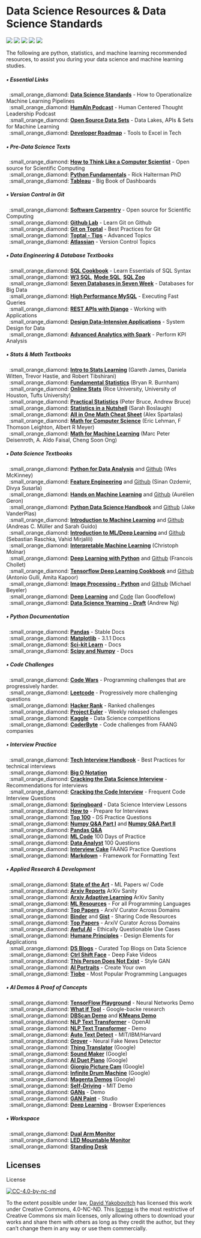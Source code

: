 # Data Science Resources & Data Science Standards

<a href="https://github.com/davidyakobovitch/data_science_resources/pulls"><img src="https://img.shields.io/badge/contributions-welcome-brightgreen.svg?style=flat"></a> <a href="https://github.com/ellerbrock/open-source-badge/"><img src="https://badges.frapsoft.com/os/v2/open-source.png?v=103"></a> <a href="https://www.python.org/"><img src="https://img.shields.io/badge/Made%20with-Python-1f425f.svg"></a> <a href="https://github.com/davidyakobovitch/data_science_resources/graphs/contributors"><img src="https://img.shields.io/github/contributors/Naereen/StrapDown.js.svg"></a> <a href="https://twitter.com/davidyako"><img src="https://img.shields.io/twitter/follow/amirsinatorfi.svg?label=Follow&style=social"></a>

The following are python, statistics, and machine learning recommended resources, to assist you during your data science and machine learning studies.
<br />



##### :black_small_square: Essential Links
<p> 
&nbsp;&nbsp;:small_orange_diamond: <a href="https://github.com/davidyakobovitch/data_science_standards"><b>Data Science Standards</b></a> - How to Operationalize Machine Learning Pipelines<br>
&nbsp;&nbsp;:small_orange_diamond: <a href="http://www.humainpodcast.com"><b>HumAIn Podcast</b></a> - Human Centered Thought Leadership Podcast<br>
&nbsp;&nbsp;:small_orange_diamond: <a href="https://github.com/davidyakobovitch/python_data_science_resources/blob/master/open_data_sets.md"><b>Open Source Data Sets</b></a> - Data Lakes, APIs & Sets for Machine Learning<br>
&nbsp;&nbsp;:small_orange_diamond: <a href="https://github.com/kamranahmedse/developer-roadmap"><b>Developer Roadmap</b></a> -  Tools to Excel in Tech<br>  
 
##### :black_small_square: Pre-Data Science Texts
<p> 
&nbsp;&nbsp;:small_orange_diamond: <a href="http://openbookproject.net/thinkcs/python/english3e/"><b>How to Think Like a Computer Scientist</b></a> - Open source for Scientific Computing<br>
&nbsp;&nbsp;:small_orange_diamond: <a href="http://python.cs.southern.edu/pythonbook/pythonbook.pdf"><b>Python Fundamentals</b></a> - Rick Halterman PhD<br>
&nbsp;&nbsp;:small_orange_diamond: <a href="https://amzn.to/2x0XgZG"><b>Tableau</b></a> - Big Book of Dashboards<br>

##### :black_small_square: Version Control in Git
<p> 
&nbsp;&nbsp;:small_orange_diamond: <a href="http://swcarpentry.github.io/git-novice/"><b>Software Carpentry</b></a> - Open source for Scientific Computing<br>
&nbsp;&nbsp;:small_orange_diamond: <a href="https://lab.github.com/"><b>Github Lab</b></a> - Learn Git on Github<br>
&nbsp;&nbsp;:small_orange_diamond: <a href="https://www.toptal.com/git/tips-and-practices"><b>Git on Toptal</b></a> - Best Practices for Git<br>
&nbsp;&nbsp;:small_orange_diamond: <a href="https://www.toptal.com/git/the-advanced-git-guide"><b>Toptal - Tips</b></a> - Advanced Topics<br>
&nbsp;&nbsp;:small_orange_diamond: <a href="https://www.atlassian.com/git/tutorials/what-is-version-control"><b>Atlassian</b></a> - Version Control Topics<br>

##### :black_small_square: Data Engineering & Database Textbooks
<p> 
&nbsp;&nbsp;:small_orange_diamond: <a href="https://amzn.to/2SKUpyj"><b>SQL Cookbook</b></a> - Learn Essentials of SQL Syntax<br>
&nbsp;&nbsp;:small_orange_diamond: <a href="https://www.w3schools.com/sql/"><b>W3 SQL</b></a>, <a href="https://www.w3schools.com/sql/"><b>Mode SQL</b></a>, <a href="https://sqlzoo.net/"><b>SQL Zoo</b></a> <br>
&nbsp;&nbsp;:small_orange_diamond: <a href="https://www.amazon.com/Seven-Databases-Weeks-Modern-Movement/dp/1680502530/"><b>Seven Databases in Seven Week</b></a> - Databases for Big Data<br>
&nbsp;&nbsp;:small_orange_diamond: <a href="https://www.amazon.com/High-Performance-MySQL-Optimization-Replication/dp/1449314287/"><b>High Performance MySQL</b></a> - Executing Fast Queries<br>
&nbsp;&nbsp;:small_orange_diamond: <a href="https://www.amazon.com/REST-APIs-Django-powerful-Python/dp/198302998X/"><b>REST APIs with Django</b></a> - Working with Applications<br>
&nbsp;&nbsp;:small_orange_diamond: <a href="https://www.amazon.com/Designing-Data-Intensive-Applications-Reliable-Maintainable/dp/1449373321/"><b>Design Data-Intensive Applications</b></a> - System Design for Data<br>
&nbsp;&nbsp;:small_orange_diamond: <a href="https://www.amazon.com/Advanced-Analytics-Spark-Patterns-Learning/dp/1491972955"><b>Advanced Analytics with Spark</b></a> - Perform KPI Analysis<br>
 
##### :black_small_square: Stats & Math Textbooks
<p> 
&nbsp;&nbsp;:small_orange_diamond: <strong><a href="http://www-bcf.usc.edu/~gareth/ISL/">Intro to Stats Learning</a></strong> (Gareth James, Daniela Witten, Trevor Hastie, and Robert Tibshirani) <br>
&nbsp;&nbsp;:small_orange_diamond: <strong><a href="https://sites.google.com/site/fundamentalstatistics/">Fundamental Statistics</a></strong> (Bryan R. Burnham) <br>
&nbsp;&nbsp;:small_orange_diamond: <strong><a href="http://onlinestatbook.com/2/">Online Stats</a></strong> (Rice University, University of Houston, Tufts University) <br>
&nbsp;&nbsp;:small_orange_diamond: <strong><a href="https://www.amazon.com/Practical-Statistics-Data-Scientists-Essential/dp/1491952962/">Practical Statistics</a></strong> (Peter Bruce, Andrew Bruce) <br>
&nbsp;&nbsp;:small_orange_diamond: <strong><a href="https://www.amazon.com/Statistics-Nutshell-Desktop-Quick-Reference/dp/1449316824/">Statistics in a Nutshell</a></strong> (Sarah Boslaugh) <br>
&nbsp;&nbsp;:small_orange_diamond: <strong><a href="https://ourway.keybase.pub/mathematics_cheat_sheet.pdf">All in One Math Cheat Sheet</a></strong> (Alex Spartalas) <br>
&nbsp;&nbsp;:small_orange_diamond: <strong><a href="http://opendatastructures.org/mcs.pdf">Math for Computer Science</a></strong> (Eric Lehman, F Thomson Leighton, Albert R Meyer) <br>
&nbsp;&nbsp;:small_orange_diamond: <strong><a href="https://mml-book.github.io/book/mml-book.pdf">Math for Machine Learning</a></strong> (Marc Peter Deisenroth, A. Aldo Faisal, Cheng Soon Ong) <br>

##### :black_small_square: Data Science Textbooks
<p> 
&nbsp;&nbsp;:small_orange_diamond: <strong><a href="https://amzn.to/2kXTyKT">Python for Data Analysis</a></strong> and <a href="https://github.com/wesm/pydata-book">Github</a> (Wes McKinney)<br>
&nbsp;&nbsp;:small_orange_diamond: <strong><a href="https://amzn.to/2sJaol0">Feature Engineering</a></strong> and <a href="https://github.com/divyasusarla/features">Github</a> (Sinan Ozdemir, Divya Susarla)<br>
&nbsp;&nbsp;:small_orange_diamond: <strong><a href="https://amzn.to/2sK5Pa5">Hands on Machine Learning</a></strong> and <a href="https://github.com/ageron/handson-ml">Github</a> (Aurélien Geron)<br>
&nbsp;&nbsp;:small_orange_diamond: <strong><a href="https://amzn.to/2LD3vsw">Python Data Science Handbook</a></strong> and <a href="https://github.com/jakevdp/PythonDataScienceHandbook">Github</a> (Jake VanderPlas)<br>
&nbsp;&nbsp;:small_orange_diamond: <strong><a href="https://www.amazon.com/Introduction-Machine-Learning-Python-Scientists-ebook/dp/B01M0LNE8C">Introduction to Machine Learning</a></strong> and <a href="https://github.com/amueller/introduction_to_ml_with_python">Github</a> (Andreas C. Müller and Sarah Guido)<br>
&nbsp;&nbsp;:small_orange_diamond: <strong><a href="https://amzn.to/2kYxIGZ">Introduction to ML/Deep Learning</a></strong> and <a href="https://github.com/rasbt/python-machine-learning-book-2nd-edition">Github</a> (Sebastian Raschka, Vahid Mirjalili)<br>
&nbsp;&nbsp;:small_orange_diamond: <strong><a href="https://christophm.github.io/interpretable-ml-book/">Interpretable Machine Learning</a></strong> (Christoph Molnar)<br>
&nbsp;&nbsp;:small_orange_diamond: <strong><a href="https://amzn.to/2l3rd65">Deep Learning with Python</a></strong> and <a href="https://github.com/fchollet/deep-learning-with-python-notebooks">Github</a> (Francois Chollet)<br>
&nbsp;&nbsp;:small_orange_diamond: <strong><a href="https://amzn.to/2sKHRvf">Tensorflow Deep Learning Cookbook</a></strong> and <a href="https://github.com/agulli/tensorflowCookbook">Github</a> (Antonio Gulli, Amita Kapoor)<br>
&nbsp;&nbsp;:small_orange_diamond: <strong><a href="https://amzn.to/2xY516n">Image Processing - Python</a></strong> and <a href="https://github.com/mbeyeler/opencv-machine-learning">Github</a> (Michael Beyeler)<br>
&nbsp;&nbsp;:small_orange_diamond: <strong><a href="https://amzn.to/2MRpU6D">Deep Learning</a></strong> and <a href="http://www.deeplearningbook.org/exercises.html">Code</a> (Ian Goodfellow)<br>
&nbsp;&nbsp;:small_orange_diamond: <strong><a href="https://d2wvfoqc9gyqzf.cloudfront.net/content/uploads/2018/09/Ng-MLY01-13.pdf">Data Science Yearning - Draft</a></strong> (Andrew Ng)<br>

##### :black_small_square: Python Documentation
<p> 
&nbsp;&nbsp;:small_orange_diamond: <a href="https://pandas.pydata.org/pandas-docs/stable/pandas.pdf"><b>Pandas</b></a> - Stable Docs<br>
&nbsp;&nbsp;:small_orange_diamond: <a href="https://matplotlib.org/3.1.1/Matplotlib.pdf"><b>Matplotlib</b></a> - 3.1.1 Docs<br>
&nbsp;&nbsp;:small_orange_diamond: <a href="https://scikit-learn.org/stable/documentation.html"><b>Sci-kit Learn</b></a> - Docs<br>
&nbsp;&nbsp;:small_orange_diamond: <a href="https://docs.scipy.org/doc/"><b>Scipy and Numpy</b></a> - Docs<br>

##### :black_small_square: Code Challenges
<p> 
&nbsp;&nbsp;:small_orange_diamond: <a href="https://www.codewars.com/"><b>Code Wars</b></a> - Programming challenges that are progressively harder.<br>
&nbsp;&nbsp;:small_orange_diamond: <a href="https://leetcode.com/"><b>Leetcode</b></a> - Progressively more challenging questions<br>
&nbsp;&nbsp;:small_orange_diamond: <a href="https://www.hackerrank.com/"><b>Hacker Rank</b></a> - Ranked challenges<br>
&nbsp;&nbsp;:small_orange_diamond: <a href="https://projecteuler.net"><b>Project Euler</b></a> - Weekly released challenges<br>
&nbsp;&nbsp;:small_orange_diamond: <a href="https://www.kaggle.com/"><b>Kaggle</b></a> - Data Science competitions<br>
&nbsp;&nbsp;:small_orange_diamond: <a href="https://www.coderbyte.com/"><b>CoderByte</b></a> - Code challenges from FAANG companies<br>

##### :black_small_square: Interview Practice
<p> 
&nbsp;&nbsp;:small_orange_diamond: <a href="https://github.com/yangshun/tech-interview-handbook"><b>Tech Interview Handbook</b></a> - Best Practices for technical interviews<br>
&nbsp;&nbsp;:small_orange_diamond: <a href="http://bigocheatsheet.com/"><b>Big O Notation</b></a><br>
&nbsp;&nbsp;:small_orange_diamond: <a href="https://github.com/hopelessoptimism/cracking-the-data-science-interview"><b>Cracking the Data Science Interview</b></a> - Recommendations for interviews<br>
&nbsp;&nbsp;:small_orange_diamond: <a href="https://www.amazon.com/Cracking-Coding-Interview-Programming-Questions/dp/0984782850"><b>Cracking the Code Interview</b></a> - Frequent Code Interview Questions<br>
&nbsp;&nbsp;:small_orange_diamond: <a href="https://www.springboard.com/blog/data-science-interviews-lessons/"><b>Springboard</b></a> - Data Science Interview Lessons<br>
&nbsp;&nbsp;:small_orange_diamond: <a href="http://www.acheronanalytics.com/acheron-blog/how-to-prepare-for-a-data-science-interview"><b>How to</b></a> - Prepare for Interviews<br>
&nbsp;&nbsp;:small_orange_diamond: <a href="https://www.dezyre.com/article/100-data-science-interview-questions-and-answers-general-for-2018/184"><b>Top 100</b></a> - DS Practice Questions<br>
&nbsp;&nbsp;:small_orange_diamond: <a href="https://github.com/rougier/numpy-100"><b>Numpy Q&A Part I</b></a> and <a href="https://www.machinelearningplus.com/python/101-numpy-exercises-python/"><b>Numpy Q&A Part II</b></a> <br>
&nbsp;&nbsp;:small_orange_diamond: <a href="https://github.com/ajcr/100-pandas-puzzles"><b>Pandas Q&A</b></a><br>
&nbsp;&nbsp;:small_orange_diamond: <a href="https://github.com/Avik-Jain/100-Days-Of-ML-Code"><b>ML Code</b></a> 100 Days of Practice<br>
&nbsp;&nbsp;:small_orange_diamond: <a href="https://www.dezyre.com/article/data-analyst-interview-questions-to-prepare-for-in-2018/324"><b>Data Analyst</b></a> 100 Questions<br>
&nbsp;&nbsp;:small_orange_diamond: <a href="https://www.interviewcake.com/"><b>Interview Cake</b></a> FAANG Practice Questions<br>
&nbsp;&nbsp;:small_orange_diamond: <a href="https://github.com/davidyakobovitch/python_data_science_resources/blob/master/markdown_reference.md"><b>Markdown</b></a> -  Framework for Formatting Text<br>

##### :black_small_square: Applied Research & Development
<p> 
&nbsp;&nbsp;:small_orange_diamond: <a href="https://paperswithcode.com/sota"><b>State of the Art</b></a> - ML Papers w/ Code<br>
&nbsp;&nbsp;:small_orange_diamond: <a href="http://www.arxiv-sanity.com/"><b>Arxiv Reports</b></a> ArXiv Sanity<br>
&nbsp;&nbsp;:small_orange_diamond: <a href="https://s2-sanity.apps.allenai.org/cold-start"><b>Arxiv Adaptive Learning</b></a> ArXiv Sanity<br>
&nbsp;&nbsp;:small_orange_diamond: <a href="https://github.com/josephmisiti/awesome-machine-learning"><b>ML Resources</b></a> - For all Programming Languages<br>
&nbsp;&nbsp;:small_orange_diamond: <a href="http://arxiv-sanity.com/top"><b>Top Papers</b></a> - ArxiV Curator Across Domains<br>
&nbsp;&nbsp;:small_orange_diamond: <a href="https://mybinder.org/"><b>Binder</b></a> and <a href="https://gist.github.com/"><b>Gist</b></a> - Sharing Code Resources<br>
&nbsp;&nbsp;:small_orange_diamond: <a href="http://arxiv-sanity.com/top"><b>Top Papers</b></a> - ArxiV Curator Across Domains<br> 
&nbsp;&nbsp;:small_orange_diamond: <a href="https://github.com/daviddao/awful-ai"><b>Awful AI</b></a> - Ethically Questionable Use Cases<br>
&nbsp;&nbsp;:small_orange_diamond: <a href="https://humanebydesign.com/"><b>Humane Principles</b></a> - Design Elements for Applications<br>
&nbsp;&nbsp;:small_orange_diamond: <a href="https://github.com/rushter/data-science-blogs"><b>DS Blogs</b></a> - Curated Top Blogs on Data Science<br>
&nbsp;&nbsp;:small_orange_diamond: <a href="https://www.youtube.com/channel/UCKpH0CKltc73e4wh0_pgL3g/videos"><b>Ctrl Shift Face</b></a> - Deep Fake Videos<br>
&nbsp;&nbsp;:small_orange_diamond: <a href="https://thispersondoesnotexist.com/"><b>This Person Does Not Exist</b></a> - Style GAN<br>
&nbsp;&nbsp;:small_orange_diamond: <a href="https://aiportraits.com/"><b>AI Portraits</b></a> - Create Your own<br>
&nbsp;&nbsp;:small_orange_diamond: <a href="https://www.tiobe.com/tiobe-index/"><b>Tiobe</b></a> - Most Popular Programming Languages<br>

##### :black_small_square: AI Demos & Proof of Concepts
<p> 
&nbsp;&nbsp;:small_orange_diamond: <a href="https://playground.tensorflow.org"><b>TensorFlow Playground</b></a> - Neural Networks Demo<br>
&nbsp;&nbsp;:small_orange_diamond: <a href="https://pair-code.github.io/what-if-tool/"><b>What if Tool</b></a> - Google-backe research<br>
&nbsp;&nbsp;:small_orange_diamond: <a href="https://www.naftaliharris.com/blog/visualizing-dbscan-clustering/"><b>DBScan Demo</b></a> and <a href="https://www.naftaliharris.com/blog/visualizing-k-means-clustering/"><b>KMeans Demo</b></a><br>
&nbsp;&nbsp;:small_orange_diamond: <a href="https://talktotransformer.com/"><b>NLP Text Transformer</b></a> - OpenAI<br>  
&nbsp;&nbsp;:small_orange_diamond: <a href="https://transformer.huggingface.co/"><b>NLP Text Transformer</b></a> - Demo<br>   
&nbsp;&nbsp;:small_orange_diamond: <a href="http://gltr.io/dist/index.html"><b>Auto Text Detect</b></a> - MIT/IBM/Harvard<br>
&nbsp;&nbsp;:small_orange_diamond: <a href="https://grover.allenai.org/"><b>Grover</b></a> - Neural Fake News Detector<br>
&nbsp;&nbsp;:small_orange_diamond: <a href="https://thing-translator.appspot.com/"><b>Thing Translator</b></a> (Google)<br>
&nbsp;&nbsp;:small_orange_diamond: <a href="https://experiments.withgoogle.com/ai/sound-maker/view/"><b>Sound Maker</b></a> (Google)<br>
&nbsp;&nbsp;:small_orange_diamond: <a href="https://experiments.withgoogle.com/ai/ai-duet/view/"><b>AI Duet Piano</b></a> (Google)<br>
&nbsp;&nbsp;:small_orange_diamond: <a href="https://experiments.withgoogle.com/ai/giorgio-cam/view/"><b>Giorgio Picture Cam</b></a> (Google)<br>
&nbsp;&nbsp;:small_orange_diamond: <a href="https://experiments.withgoogle.com/ai/drum-machine/view/"><b>Infinite Drum Machine</b></a> (Google)<br>
&nbsp;&nbsp;:small_orange_diamond: <a href="https://magenta.tensorflow.org/demos/"><b>Magenta Demos</b></a> (Google)<br>
&nbsp;&nbsp;:small_orange_diamond: <a href="https://selfdrivingcars.mit.edu/deeptraffic/"><b>Self-Driving</b></a> - MIT Demo<br>
&nbsp;&nbsp;:small_orange_diamond: <a href="https://poloclub.github.io/ganlab/"><b>GANs</b></a> - Demo<br>
&nbsp;&nbsp;:small_orange_diamond: <a href="http://ganpaint.io/demo/?project=church"><b>GAN Paint</b></a> - Studio<br>
&nbsp;&nbsp;:small_orange_diamond: <a href="https://www.dlology.com/blog/top-10-deep-learning-experiences-run-on-your-browser/"><b>Deep Learning</b></a> - Browser Experiences<br>

##### :black_small_square: Workspace 
<p> 
&nbsp;&nbsp;:small_orange_diamond: <a href="https://amzn.to/2O7AWom"><b>Dual Arm Monitor</b></a><br>
&nbsp;&nbsp;:small_orange_diamond: <a href="https://amzn.to/2LNN0ym"><b>LED Mountable Monitor</b></a><br>
&nbsp;&nbsp;:small_orange_diamond: <a href="https://www.wayfair.com/furniture/pdp/comm-office-belda-standing-desk-w001708621.html?piid=1962783974"><b>Standing Desk</b></a><br>
 

## Licenses
License

[![CC-4.0-by-nc-nd](https://licensebuttons.net/l/by-nc-nd/3.0/88x31.png)](https://creativecommons.org/licenses/by-nc-nd/4.0/)

To the extent possible under law, [David Yakobovitch](http://davidyakobovitch.com/) has licensed this work under Creative Commons, 4.0-NC-ND.  This [license](https://creativecommons.org/licenses/by-nc-nd/4.0/) is the most restrictive of Creative Commons six main licenses, only allowing others to download your works and share them with others as long as they credit the author, but they can’t change them in any way or use them commercially.
